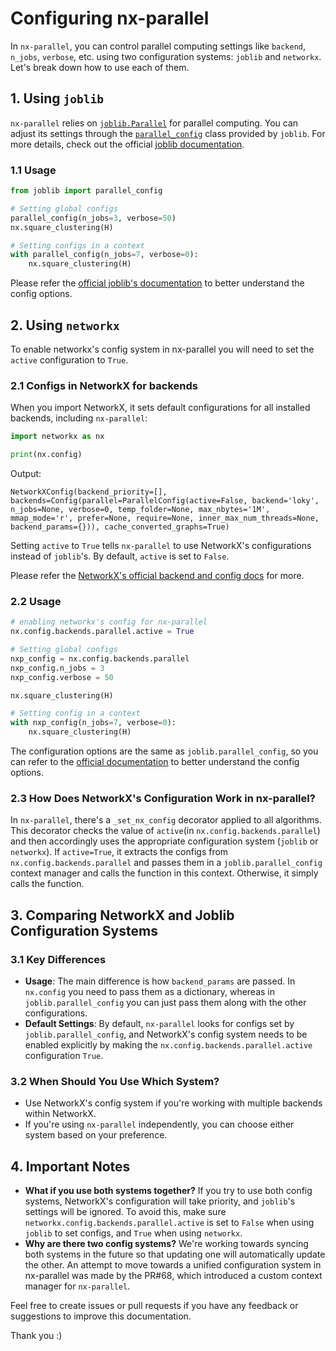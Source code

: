 # Configuring nx-parallel

In `nx-parallel`, you can control parallel computing settings like `backend`, `n_jobs`, `verbose`, etc. using two configuration systems: `joblib` and `networkx`. Let's break down how to use each of them.

## 1. Using `joblib`

`nx-parallel` relies on [`joblib.Parallel`](https://joblib.readthedocs.io/en/latest/generated/joblib.Parallel.html) for parallel computing. You can adjust its settings through the [`parallel_config`](https://joblib.readthedocs.io/en/latest/generated/joblib.parallel_config.html) class provided by `joblib`. For more details, check out the official [joblib documentation](https://joblib.readthedocs.io/en/latest/parallel.html).

### 1.1 Usage

```python
from joblib import parallel_config

# Setting global configs
parallel_config(n_jobs=3, verbose=50)
nx.square_clustering(H)

# Setting configs in a context
with parallel_config(n_jobs=7, verbose=0):
    nx.square_clustering(H)
```

Please refer the [official joblib's documentation](https://joblib.readthedocs.io/en/latest/generated/joblib.parallel_config.html) to better understand the config options.

## 2. Using `networkx`

To enable networkx's config system in nx-parallel you will need to set the `active` configuration to `True`.

### 2.1 Configs in NetworkX for backends

When you import NetworkX, it sets default configurations for all installed backends, including `nx-parallel`:

```python
import networkx as nx

print(nx.config)
```

Output:

```
NetworkXConfig(backend_priority=[], backends=Config(parallel=ParallelConfig(active=False, backend='loky', n_jobs=None, verbose=0, temp_folder=None, max_nbytes='1M', mmap_mode='r', prefer=None, require=None, inner_max_num_threads=None, backend_params={})), cache_converted_graphs=True)
```

Setting `active` to `True` tells `nx-parallel` to use NetworkX's configurations instead of `joblib`'s. By default, `active` is set to `False`.

Please refer the [NetworkX's official backend and config docs](https://networkx.org/documentation/latest/reference/backends.html) for more.

### 2.2 Usage

```python
# enabling networkx's config for nx-parallel
nx.config.backends.parallel.active = True

# Setting global configs
nxp_config = nx.config.backends.parallel
nxp_config.n_jobs = 3
nxp_config.verbose = 50

nx.square_clustering(H)

# Setting config in a context
with nxp_config(n_jobs=7, verbose=0):
    nx.square_clustering(H)
```

The configuration options are the same as `joblib.parallel_config`, so you can refer to the [official documentation](https://joblib.readthedocs.io/en/latest/generated/joblib.parallel_config.html) to better understand the config options.

### 2.3 How Does NetworkX's Configuration Work in nx-parallel?

In `nx-parallel`, there's a `_set_nx_config` decorator applied to all algorithms. This decorator checks the value of `active`(in `nx.config.backends.parallel`) and then accordingly uses the appropriate configuration system (`joblib` or `networkx`). If `active=True`, it extracts the configs from `nx.config.backends.parallel` and passes them in a `joblib.parallel_config` context manager and calls the function in this context. Otherwise, it simply calls the function.

## 3. Comparing NetworkX and Joblib Configuration Systems

### 3.1 Key Differences

- **Usage**: The main difference is how `backend_params` are passed. In `nx.config` you need to pass them as a dictionary, whereas in `joblib.parallel_config` you can just pass them along with the other configurations.
- **Default Settings**: By default, `nx-parallel` looks for configs set by `joblib.parallel_config`, and NetworkX's config system needs to be enabled explicitly by making the `nx.config.backends.parallel.active` configuration `True`.

### 3.2 When Should You Use Which System?

- Use NetworkX's config system if you're working with multiple backends within NetworkX.
- If you're using `nx-parallel` independently, you can choose either system based on your preference.

## 4. Important Notes

- **What if you use both systems together?** If you try to use both config systems, NetworkX's configuration will take priority, and `joblib`'s settings will be ignored. To avoid this, make sure `networkx.config.backends.parallel.active` is set to `False` when using `joblib` to set configs, and `True` when using `networkx`.
- **Why are there two config systems?** We're working towards syncing both systems in the future so that updating one will automatically update the other. An attempt to move towards a unified configuration system in nx-parallel was made by the PR#68, which introduced a custom context manager for `nx-parallel`.

Feel free to create issues or pull requests if you have any feedback or suggestions to improve this documentation.

Thank you :)
